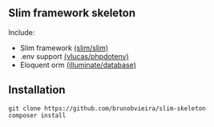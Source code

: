Slim framework skeleton
------------------------
Include:
- Slim framework [(slim/slim)](https://github.com/slimphp/Slim)
- .env support [(vlucas/phpdotenv)](https://github.com/vlucas/phpdotenv)
- Eloquent orm [(illuminate/database)](https://github.com/illuminate/database)

Installation
-------------
 ```
 git clone https://github.com/brunobvieira/slim-skeleton
 composer install
 ```
 